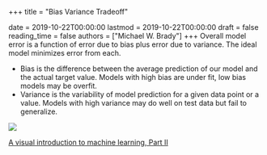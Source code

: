 +++
title = "Bias Variance Tradeoff"

date = 2019-10-22T00:00:00
lastmod = 2019-10-22T00:00:00
draft = false
reading_time = false
authors = ["Michael W. Brady"]
+++
Overall model error is a function of error due to bias plus error due to variance. The ideal model minimizes error from each.

- Bias is the difference between the average prediction of our model and the actual target value. Models with high bias are under fit, low bias models may be overfit.
- Variance is the variability of model prediction for a given data point or a value. Models with high variance may do well on test data but fail to generalize.

![](Untitled-59126b40-3f87-435f-9185-8fd675507284.png)

[A visual introduction to machine learning, Part II](http://www.r2d3.us/visual-intro-to-machine-learning-part-2/)